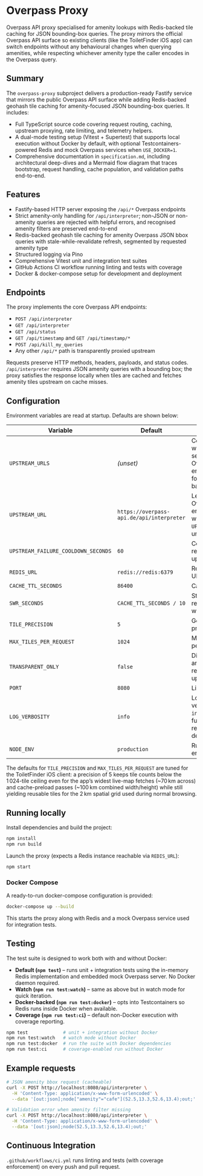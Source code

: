 # Overpass Proxy

Overpass API proxy specialised for amenity lookups with Redis-backed tile caching for JSON bounding-box queries. The proxy mirrors the official Overpass API surface so existing clients (like the ToiletFinder iOS app) can switch endpoints without any behavioural changes when querying amenities, while respecting whichever amenity type the caller encodes in the Overpass query.

## Summary

The `overpass-proxy` subproject delivers a production-ready Fastify service that mirrors the public Overpass API surface while
adding Redis-backed geohash tile caching for amenity-focused JSON bounding-box queries. It includes:

- Full TypeScript source code covering request routing, caching, upstream proxying, rate limiting, and telemetry helpers.
- A dual-mode testing setup (Vitest + Supertest) that supports local execution without Docker by default, with optional
  Testcontainers-powered Redis and mock Overpass services when `USE_DOCKER=1`.
- Comprehensive documentation in `specification.md`, including architectural deep-dives and a Mermaid flow diagram that traces
  bootstrap, request handling, cache population, and validation paths end-to-end.

## Features

- Fastify-based HTTP server exposing the `/api/*` Overpass endpoints
- Strict amenity-only handling for `/api/interpreter`; non-JSON or non-amenity queries are rejected with helpful errors, and recognised amenity filters are preserved end-to-end
- Redis-backed geohash tile caching for amenity Overpass JSON bbox queries with stale-while-revalidate refresh, segmented by requested amenity type
- Structured logging via Pino
- Comprehensive Vitest unit and integration test suites
- GitHub Actions CI workflow running linting and tests with coverage
- Docker & docker-compose setup for development and deployment

## Endpoints

The proxy implements the core Overpass API endpoints:

- `POST /api/interpreter`
- `GET /api/interpreter`
- `GET /api/status`
- `GET /api/timestamp` and `GET /api/timestamp/*`
- `POST /api/kill_my_queries`
- Any other `/api/*` path is transparently proxied upstream

Requests preserve HTTP methods, headers, payloads, and status codes. `/api/interpreter` requires JSON amenity queries with a bounding box; the proxy satisfies the response locally when tiles are cached and fetches amenity tiles upstream on cache misses.

## Configuration

Environment variables are read at startup. Defaults are shown below:

| Variable | Default | Description |
| --- | --- | --- |
| `UPSTREAM_URLS` | *(unset)* | Comma or whitespace separated Overpass API endpoints used for load balancing |
| `UPSTREAM_URL` | `https://overpass-api.de/api/interpreter` | Legacy single Overpass API endpoint (used when `UPSTREAM_URLS` is unset) |
| `UPSTREAM_FAILURE_COOLDOWN_SECONDS` | `60` | Cooldown before retrying a failed upstream |
| `REDIS_URL` | `redis://redis:6379` | Redis connection URL |
| `CACHE_TTL_SECONDS` | `86400` | Cache TTL |
| `SWR_SECONDS` | `CACHE_TTL_SECONDS / 10` | Stale-while-revalidate window |
| `TILE_PRECISION` | `5` | Geohash precision for tiles |
| `MAX_TILES_PER_REQUEST` | `1024` | Maximum tiles per request |
| `TRANSPARENT_ONLY` | `false` | Disable caching and proxy all requests upstream |
| `PORT` | `8080` | Listen port |
| `LOG_VERBOSITY` | `info` | Logging verbosity: `errors`, `info`, or `debug` for full request/response details |
| `NODE_ENV` | `production` | Runtime environment |

The defaults for `TILE_PRECISION` and `MAX_TILES_PER_REQUEST` are tuned for the ToiletFinder iOS client: a precision of 5 keeps
tile counts below the 1 024-tile ceiling even for the app’s widest live-map fetches (~70 km across) and cache-preload passes
(~100 km combined width/height) while still yielding reusable tiles for the 2 km spatial grid used during normal browsing.

## Running locally

Install dependencies and build the project:

```bash
npm install
npm run build
```

Launch the proxy (expects a Redis instance reachable via `REDIS_URL`):

```bash
npm start
```

### Docker Compose

A ready-to-run docker-compose configuration is provided:

```bash
docker-compose up --build
```

This starts the proxy along with Redis and a mock Overpass service used for integration tests.

## Testing

The test suite is designed to work both with and without Docker:

- **Default (`npm test`)** – runs unit + integration tests using the in-memory Redis implementation and embedded mock Overpass server. No Docker daemon required.
- **Watch (`npm run test:watch`)** – same as above but in watch mode for quick iteration.
- **Docker-backed (`npm run test:docker`)** – opts into Testcontainers so Redis runs inside Docker when available.
- **Coverage (`npm run test:ci`)** – default non-Docker execution with coverage reporting.

```bash
npm test             # unit + integration without Docker
npm run test:watch   # watch mode without Docker
npm run test:docker  # run the suite with Docker dependencies
npm run test:ci      # coverage-enabled run without Docker
```

## Example requests

```bash
# JSON amenity bbox request (cacheable)
curl -X POST http://localhost:8080/api/interpreter \
  -H 'Content-Type: application/x-www-form-urlencoded' \
  --data '[out:json];node["amenity"="cafe"](52.5,13.3,52.6,13.4);out;'

# Validation error when amenity filter missing
curl -X POST http://localhost:8080/api/interpreter \
  -H 'Content-Type: application/x-www-form-urlencoded' \
  --data '[out:json];node(52.5,13.3,52.6,13.4);out;'
```

## Continuous Integration

`.github/workflows/ci.yml` runs linting and tests (with coverage enforcement) on every push and pull request.
